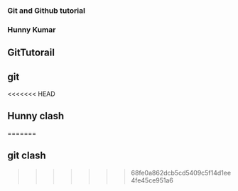 ### Git and Github tutorial
### Hunny Kumar
## GitTutorail
## git
<<<<<<< HEAD
## Hunny clash
=======
## git clash
>>>>>>> 68fe0a862dcb5cd5409c5f14d1ee4fe45ce951a6
